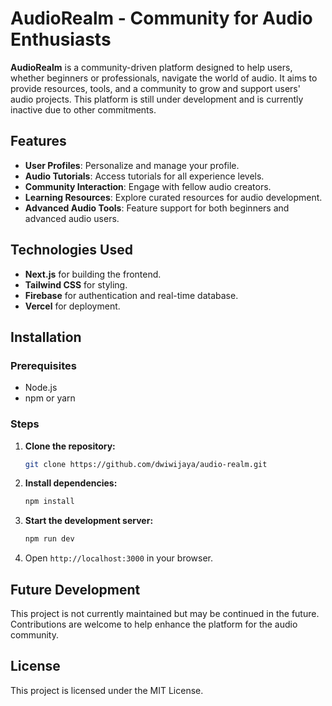 # AudioRealm - Community for Audio Enthusiasts

**AudioRealm** is a community-driven platform designed to help users, whether beginners or professionals, navigate the world of audio. It aims to provide resources, tools, and a community to grow and support users' audio projects. This platform is still under development and is currently inactive due to other commitments.

## Features

- **User Profiles**: Personalize and manage your profile.
- **Audio Tutorials**: Access tutorials for all experience levels.
- **Community Interaction**: Engage with fellow audio creators.
- **Learning Resources**: Explore curated resources for audio development.
- **Advanced Audio Tools**: Feature support for both beginners and advanced audio users.

## Technologies Used

- **Next.js** for building the frontend.
- **Tailwind CSS** for styling.
- **Firebase** for authentication and real-time database.
- **Vercel** for deployment.

## Installation

### Prerequisites

- Node.js
- npm or yarn

### Steps

1. **Clone the repository:**
   ```bash
   git clone https://github.com/dwiwijaya/audio-realm.git
   ```

2. **Install dependencies:**
   ```bash
   npm install
   ```

3. **Start the development server:**
   ```bash
   npm run dev
   ```

4. Open `http://localhost:3000` in your browser.

## Future Development

This project is not currently maintained but may be continued in the future. Contributions are welcome to help enhance the platform for the audio community.

## License

This project is licensed under the MIT License.
